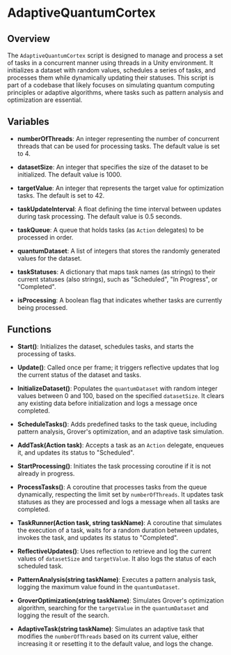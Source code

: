# AdaptiveQuantumCortex

## Overview
The `AdaptiveQuantumCortex` script is designed to manage and process a set of tasks in a concurrent manner using threads in a Unity environment. It initializes a dataset with random values, schedules a series of tasks, and processes them while dynamically updating their statuses. This script is part of a codebase that likely focuses on simulating quantum computing principles or adaptive algorithms, where tasks such as pattern analysis and optimization are essential.

## Variables

- **numberOfThreads**: An integer representing the number of concurrent threads that can be used for processing tasks. The default value is set to 4.
  
- **datasetSize**: An integer that specifies the size of the dataset to be initialized. The default value is 1000.
  
- **targetValue**: An integer that represents the target value for optimization tasks. The default is set to 42.
  
- **taskUpdateInterval**: A float defining the time interval between updates during task processing. The default value is 0.5 seconds.
  
- **taskQueue**: A queue that holds tasks (as `Action` delegates) to be processed in order.
  
- **quantumDataset**: A list of integers that stores the randomly generated values for the dataset.
  
- **taskStatuses**: A dictionary that maps task names (as strings) to their current statuses (also strings), such as "Scheduled", "In Progress", or "Completed".
  
- **isProcessing**: A boolean flag that indicates whether tasks are currently being processed.

## Functions

- **Start()**: Initializes the dataset, schedules tasks, and starts the processing of tasks.

- **Update()**: Called once per frame; it triggers reflective updates that log the current status of the dataset and tasks.

- **InitializeDataset()**: Populates the `quantumDataset` with random integer values between 0 and 100, based on the specified `datasetSize`. It clears any existing data before initialization and logs a message once completed.

- **ScheduleTasks()**: Adds predefined tasks to the task queue, including pattern analysis, Grover's optimization, and an adaptive task simulation.

- **AddTask(Action task)**: Accepts a task as an `Action` delegate, enqueues it, and updates its status to "Scheduled".

- **StartProcessing()**: Initiates the task processing coroutine if it is not already in progress.

- **ProcessTasks()**: A coroutine that processes tasks from the queue dynamically, respecting the limit set by `numberOfThreads`. It updates task statuses as they are processed and logs a message when all tasks are completed.

- **TaskRunner(Action task, string taskName)**: A coroutine that simulates the execution of a task, waits for a random duration between updates, invokes the task, and updates its status to "Completed".

- **ReflectiveUpdates()**: Uses reflection to retrieve and log the current values of `datasetSize` and `targetValue`. It also logs the status of each scheduled task.

- **PatternAnalysis(string taskName)**: Executes a pattern analysis task, logging the maximum value found in the `quantumDataset`.

- **GroverOptimization(string taskName)**: Simulates Grover's optimization algorithm, searching for the `targetValue` in the `quantumDataset` and logging the result of the search.

- **AdaptiveTask(string taskName)**: Simulates an adaptive task that modifies the `numberOfThreads` based on its current value, either increasing it or resetting it to the default value, and logs the change.